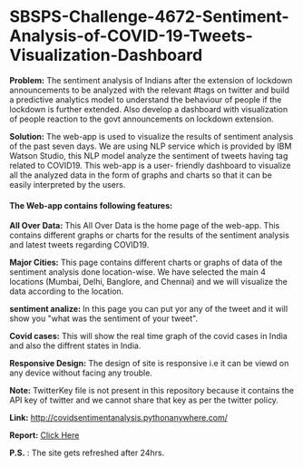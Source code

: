 # SBSPS-Challenge-4672-Sentiment-Analysis-of-COVID-19-Tweets-Visualization-Dashboard
**Problem:** The sentiment analysis of Indians after the extension of lockdown announcements to be analyzed with the relevant #tags on twitter and build a predictive analytics model to understand the behaviour of people if the lockdown is further extended. Also develop a dashboard with visualization of people reaction to the govt announcements on lockdown extension.

**Solution:** The web-app is used to visualize the results of sentiment analysis of the past seven days. We are using NLP service which is provided by IBM Watson Studio, this NLP model analyze the sentiment of tweets having tag related to COVID19. This web-app is a user- friendly dashboard to visualize all the analyzed data in the form of graphs and charts so that it can be easily interpreted by the users.

#### The Web-app contains following features: ###

**All Over Data:** This All Over Data is the home page of the web-app. This contains different graphs or charts for the results of the sentiment analysis and latest tweets regarding COVID19.

**Major Cities:** This page contains different charts or graphs of data of the sentiment analysis done location-wise. We have selected the main 4 locations (Mumbai, Delhi, Banglore, and Chennai) and we will visualize the data according to the location.

**sentiment analize:** In this page you can put yor any of the tweet and it will show you "what was the sentiment of your tweet".

**Covid cases:** This will show the real time graph of the covid cases in India and also the diffrent states in India.

**Responsive Design:** The design of site is responsive i.e it can be viewd on any device without facing any trouble.


**Note:** TwitterKey file is not present in this repository because it contains the API key of twitter and we cannot share that key as per the twitter policy.

**Link:** http://covidsentimentanalysis.pythonanywhere.com/

**Report:** <a href="https://docs.google.com/document/d/16Iybou4WgjzwLMhZzGY4bwGIZXZq-1WLn1gJh45KC1k/edit">Click Here</a>

**P.S.** : The site gets refreshed after 24hrs.

